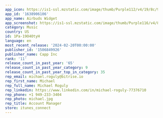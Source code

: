```yaml
---
app_icon: https://is1-ssl.mzstatic.com/image/thumb/Purple112/v4/19/8c/91/198c91ae-1be3-5c90-99bc-c5527aaf7cab/AppIcon-0-0-1x_U007emarketing-0-6-0-85-220.png/1024x1024bb.png
app_id: '1638906106'
app_name: Airbuds Widget
app_screenshot: https://is1-ssl.mzstatic.com/image/thumb/Purple116/v4/85/cf/ff/85cfff0b-cce9-06e6-1899-6452ad6a3d89/1ece24a1-d887-4701-b836-d0ef7f5e99b9_iPhone_U003d6.5_U002c_Langage_U003dEN_U002c_Screen_U003dScreen_1.jpg/1284x2778bb.png
category: Music
country: US
id: 1Pa-19O4OtyH
language: en
most_recent_release: '2024-02-20T00:00:00'
publisher_id: '1506849926'
publisher_name: Capp Inc
rank: '11'
release_count_in_past_year: '65'
release_count_in_past_year_category: 9
release_count_in_past_year_top_in_category: 35
rep_email: michael.roguly@bitrise.io
rep_first_name: Michael
rep_full_name: Michael Roguly
rep_linkedin: https://www.linkedin.com/in/michael-roguly-77376710
rep_phone: +1 949-233-3404
rep_photo: michael.jpg
rep_title: Account Manager
store: itunes_connect
---
```

